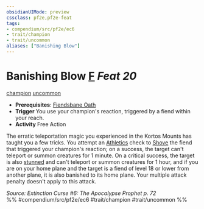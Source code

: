 ```yaml
---
obsidianUIMode: preview
cssclass: pf2e,pf2e-feat
tags:
- compendium/src/pf2e/ec6
- trait/champion
- trait/uncommon
aliases: ["Banishing Blow"]
---
```

# Banishing Blow  [F](/rules/core-rulebook/chapter-9-playing-the-game.md#Actions "Free Action") *Feat 20*  
[champion](/rules/traits/champion.md)  [uncommon](/rules/traits/uncommon.md)  

- **Prerequisites**: [Fiendsbane Oath](/compendium/feats/fiendsbane-oath.md)
- **Trigger** You use your champion's reaction, triggered by a fiend within your reach.
- **Activity** Free Action

The erratic teleportation magic you experienced in the Kortos Mounts has taught you a few tricks. You attempt an [Athletics](/compendium/skills.md#Athletics) check to [Shove](/rules/actions/shove.md) the fiend that triggered your champion's reaction; on a success, the target can't teleport or summon creatures for 1 minute. On a critical success, the target is also [stunned](/rules/conditions.md#Stunned) and can't teleport or summon creatures for 1 hour, and if you are on your home plane and the target is a fiend of level 18 or lower from another plane, it is also banished to its home plane. Your multiple attack penalty doesn't apply to this attack.

*Source: Extinction Curse #6: The Apocalypse Prophet p. 72*  
%% #compendium/src/pf2e/ec6 #trait/champion #trait/uncommon %%